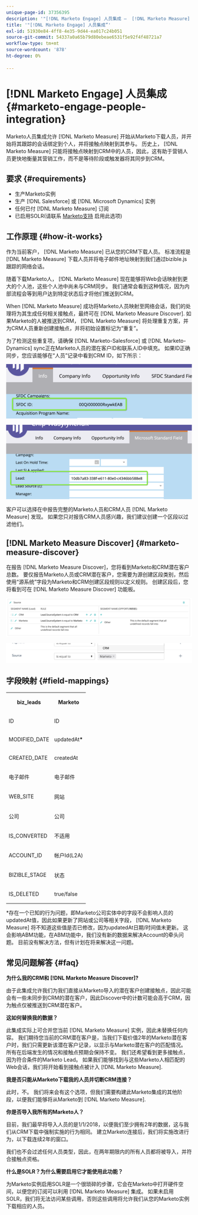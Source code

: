 ```yaml
---
unique-page-id: 37356395
description: '"[!DNL Marketo Engage] 人员集成 —  [!DNL Marketo Measure]  — 产品文档”'
title: '"[!DNL Marketo Engage] 人员集成”'
exl-id: 51930e84-4ff8-4e35-9d44-ea017c24b051
source-git-commit: 54337a0a65b79d80ebeae6531f5e92f4f48721a7
workflow-type: tm+mt
source-wordcount: '878'
ht-degree: 0%

---
```


# [!DNL Marketo Engage] 人员集成 {#marketo-engage-people-integration}

Marketo人员集成允许 [!DNL Marketo Measure] 开始从Marketo下载人员，并开始将其跟踪的会话绑定到个人，并将接触点映射到其参与。 历史上， [!DNL Marketo Measure] 只能将接触点映射到CRM中的人员，因此，这有助于营销人员更快地衡量其营销工作，而不是等待阶段或触发器将其同步到CRM。

## 要求 {#requirements}

* 生产Marketo实例
* 生产 [!DNL Salesforce] 或 [!DNL Microsoft Dynamics] 实例
* 任何已付 [!DNL Marketo Measure] 订阅
* 已启用SOLR(请联系 [Marketo支持](https://nation.marketo.com/t5/Support/ct-p/Support) 启用此选项)

## 工作原理 {#how-it-works}

作为当前客户， [!DNL Marketo Measure] 已从您的CRM下载人员。 标准流程是 [!DNL Marketo Measure] 下载人员并将电子邮件地址映射到我们通过bizible.js跟踪的网络会话。

随着下载Marketo人， [!DNL Marketo Measure] 现在能够将Web会话映射到更大的个人池，这些个人池中尚未与CRM同步。 我们通常会看到这种情况，因为内部流程会等到用户达到特定状态后才将他们推送到CRM。

When [!DNL Marketo Measure] 成功将Marketo人员映射至网络会话，我们的处理将为其生成任何相关接触点，最终可在 [!DNL Marketo Measure Discover]. 如果Marketo的人被推送到CRM， [!DNL Marketo Measure] 将处理重复方案，并为CRM人员重新创建接触点，并将初始设置标记为“重复”。

为了检测这些重复项，请确保 [!DNL Marketo-Salesforce] 或 [!DNL Marketo-Dynamics] sync正在Marketo人员的潜在客户ID和联系人ID中填充。 如果ID正确同步，您应该能够在“人员”记录中看到CRM ID，如下所示：

![](assets/5a.png)

![](assets/5b.png)

客户可以选择在中报告完整的Marketo人员和CRM人员 [!DNL Marketo Measure] 发现。 如果您只对报告CRM人员感兴趣，我们建议创建一个区段以过滤他们。

## [!DNL Marketo Measure Discover] {#marketo-measure-discover}

在报告 [!DNL Marketo Measure Discover]，您将看到Marketo和CRM潜在客户总数。 要仅报告Marketo人员或CRM潜在客户，您需要为源创建区段类别，然后使用“源系统”字段为Marketo和CRM创建区段规则以定义规则。 创建区段后，您将看到可在 [!DNL Marketo Measure Discover] 功能板。

![](assets/bizible-discover-1.png)

![](assets/bizible-discover-2.png)

## 字段映射 {#field-mappings}

<table> 
 <colgroup> 
  <col> 
  <col> 
 </colgroup> 
 <tbody> 
  <tr> 
   <th><p><strong>biz_leads</strong></p></th> 
   <th><p><strong>Marketo</strong></p></th> 
  </tr> 
  <tr> 
   <td><p>ID</p></td> 
   <td><p>ID</p></td> 
  </tr> 
  <tr> 
   <td><p>MODIFIED_DATE</p></td> 
   <td><p>updatedAt<strong>*</strong></p></td> 
  </tr> 
  <tr> 
   <td><p>CREATED_DATE</p></td> 
   <td><p>createdAt</p></td> 
  </tr> 
  <tr> 
   <td><p>电子邮件</p></td> 
   <td><p>电子邮件</p></td> 
  </tr> 
  <tr> 
   <td><p>WEB_SITE</p></td> 
   <td><p>网站</p></td> 
  </tr> 
  <tr> 
   <td><p>公司</p></td> 
   <td><p>公司</p></td> 
  </tr> 
  <tr> 
   <td><p>IS_CONVERTED</p></td> 
   <td><p>不适用</p></td> 
  </tr> 
  <tr> 
   <td><p>ACCOUNT_ID</p></td> 
   <td><p>帐户Id(L2A)</p></td> 
  </tr> 
  <tr> 
   <td><p>BIZIBLE_STAGE</p></td> 
   <td><p>状态</p></td> 
  </tr> 
  <tr> 
   <td><p>IS_DELETED</p></td> 
   <td><p>true/false</p></td> 
  </tr> 
 </tbody> 
</table>

*存在一个已知的行为问题，即Marketo公司实体中的字段不会影响人员的updatedAt值，因此如果更新了网站或公司等相关字段， [!DNL Marketo Measure] 将不知道这些值是否已修改，因为updatedAt日期/时间值未更新。 这会影响ABM功能，在ABM功能中，我们没有新的数据来解决Account的牵头问题。 目前没有解决方法，但有计划在将来解决这一问题。

## 常见问题解答 {#faq}

**为什么我的CRM和 [!DNL Marketo Measure Discover]?**

由于此集成允许我们为我们直接从Marketo导入的潜在客户创建接触点，因此可能会有一些未同步到CRM的潜在客户，因此Discover中的计数可能会高于CRM，因为触点仅被推送到CRM潜在客户。

**这如何替换我的数据？**

此集成实际上可合并您当前 [!DNL Marketo Measure] 实例，因此未替换任何内容。 我们期待您当前的CRM潜在客户是，当我们下载价值2年的Marketo潜在客户时，我们只需更新该潜在客户记录，以显示与Marketo潜在客户的匹配情况。 所有在后端发生的情况和接触点预期会保持不变。 我们还希望看到更多接触点，因为符合条件的Marketo Lead。 如果我们能够找到与这些Marketo人相匹配的Web会话，我们将开始看到接触点被计入 [!DNL Marketo Measure].

**我是否只能从Marketo下载我的人员并切断CRM连接？**

此时，不。 我们将来会有这个选项，但我们需要构建此Marketo集成的其他阶段，以便我们能够将从Marketo到 [!DNL Marketo Measure].

**你是否导入我所有的Marketo人？**

目前，我们最早将导入人员的是1/1/2018，以便我们至少拥有2年的数据，这与我们从CRM下载中强制实施的行为相同。 建立Marketo连接后，我们将实施改进行为，以下载连续2年的窗口。

我们也不会过滤任何人员类型，因此，在两年期限内的所有人员都将被导入，并符合接触点资格。

**什么是SOLR？为什么需要启用它才能使用此功能？**

为Marketo实例启用SOLR是一个很琐碎的步骤，它会在Marketo中打开硬件空间，以便您的订阅可以利用 [!DNL Marketo Measure] 集成。 如果未启用SOLR，我们将无法访问某些调用，否则这些调用将允许我们从您的Marketo实例下载相应的人员。
